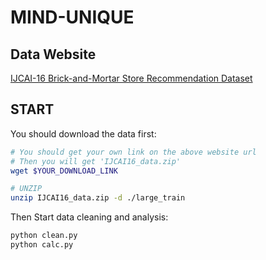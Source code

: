 # MIND-UNIQUE

## Data Website

[IJCAI-16 Brick-and-Mortar Store Recommendation Dataset](https://msnews.github.io/index.html#getting-start)

## START

You should download the data first:

```bash
# You should get your own link on the above website url
# Then you will get 'IJCAI16_data.zip'
wget $YOUR_DOWNLOAD_LINK

# UNZIP
unzip IJCAI16_data.zip -d ./large_train
```

Then Start data cleaning and analysis:

```bash
python clean.py
python calc.py
```